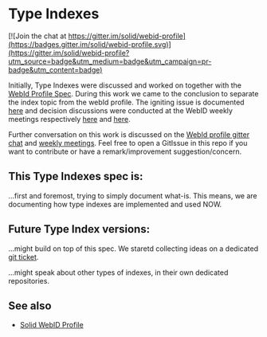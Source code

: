 # Type Indexes

[![Join the chat at https://gitter.im/solid/webid-profile](https://badges.gitter.im/solid/webid-profile.svg)](https://gitter.im/solid/webid-profile?utm_source=badge&utm_medium=badge&utm_campaign=pr-badge&utm_content=badge)

Initially, Type Indexes were discussed and worked on together with the [WebId Profile Spec](https://github.com/solid/webid-profile). During this work we came to the conclusion to separate the index topic from the webId profile. The igniting issue is documented [here](https://github.com/solid/webid-profile/issues/35) and decision discussions were conducted at the WebID weekly meetings respectively [here](https://github.com/solid/webid-profile/blob/main/meetings/2022-08-23.md#separation-of-index-content) and [here](https://github.com/solid/webid-profile/blob/main/meetings/2022-08-30.md#separation-of-index-content).

Further conversation on this work is discussed on the [WebId profile gitter chat](https://gitter.im/solid/webid-profile) and [weekly meetings](https://github.com/solid/webid-profile/tree/main/meetings). Feel free to open a GitIssue in this repo if you want to contribute or have a remark/improvement suggestion/concern.

## This Type Indexes spec is:
...first and foremost, trying to simply document what-is. This means, we are documenting how type indexes are implemented and used NOW.

## Future Type Index versions:
...might build on top of this spec. We staretd collecting ideas on a dedicated [git ticket](https://github.com/solid/type-indexes/issues/1).

...might speak about other types of indexes, in their own dedicated repositories.

## See also
* [Solid WebID Profile](https://github.com/solid/webid-profile)
